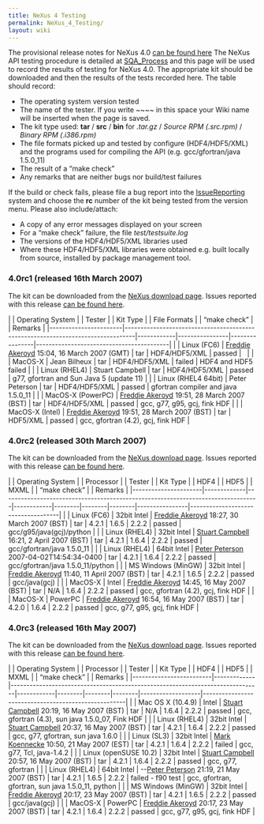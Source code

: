 ```yaml
---
title: NeXus 4 Testing
permalink: NeXus_4_Testing/
layout: wiki
---
```


The provisional release notes for NeXus 4.0 [can be found
here](Nexus_4_Release_Notes "wikilink") The NeXus API testing procedure
is detailed at [SQA\_Process](SQA_Process "wikilink") and this page will
be used to record the results of testing for NeXus 4.0. The appropriate
kit should be downloaded and then the results of the tests recorded
here. The table should record:

-   The operating system version tested
-   The name of the tester. If you write ~~~~ in this space your Wiki
    name will be inserted when the page is saved.
-   The kit type used: **tar** / **src** / **bin** for *.tar.gz* /
    *Source RPM (.src.rpm)* / *Binary RPM (.i386.rpm)*
-   The file formats picked up and tested by configure (HDF4/HDF5/XML)
    and the programs used for compiling the API (e.g. gcc/gfortran/java
    1.5.0\_11)
-   The result of a “make check”
-   Any remarks that are neither bugs nor build/test failures

If the build or check fails, please file a bug report into the
[IssueReporting](IssueReporting "wikilink") system and choose the **rc**
number of the kit being tested from the version menu. Please also
include/attach:

-   A copy of any error messages displayed on your screen
-   For a “make check” failure, the file *test/testsuite.log*
-   The versions of the HDF4/HDF5/XML libraries used
-   Where these HDF4/HDF5/XML libraries were obtained e.g. built locally
    from source, installed by <whatever> package management tool.

### 4.0rc1 (released 16th March 2007)

The kit can be downloaded from the [NeXus download
page](http://download.nexusformat.org/kits). Issues reported with this
release [can be found
here](http://trac.nexusformat.org/code/query?status=new&status=assigned&status=reopened&status=closed&version=4.0rc1&order=priority).

| | Operating System    | | Tester                                                                        | | Kit Type | | File Formats | | “make check” | | Remarks                                |
|-----------------------|---------------------------------------------------------------------------------|------------|----------------|----------------|------------------------------------------|
| | Linux (FC6)         | [Freddie Akeroyd](User%3AFreddie_Akeroyd "wikilink") 15:04, 16 March 2007 (GMT) | tar        | HDF4/HDF5/XML  | passed         |                                          |
| | MacOS-X             | Jean Bilheux                                                                    | tar        | HDF4/HDF5/XML  | failed         | HDF4 and HDF5 failed                     |
| | Linux (RHEL4)       | Stuart Campbell                                                                 | tar        | HDF4/HDF5/XML  | passed         | g77, gfortran and Sun Java 5 (update 11) |
| | Linux (RHEL4 64bit) | Peter Peterson                                                                  | tar        | HDF4/HDF5/XML  | passed         | gfortran compiler and java 1.5.0\_11     |
| | MacOS-X (PowerPC)   | [Freddie Akeroyd](User%3AFreddie_Akeroyd "wikilink") 19:51, 28 March 2007 (BST) | tar        | HDF4/HDF5/XML  | passed         | gcc, g77, g95, gcj, fink HDF             |
| | MacOS-X (Intel)     | [Freddie Akeroyd](User%3AFreddie_Akeroyd "wikilink") 19:51, 28 March 2007 (BST) | tar        | HDF5/XML       | passed         | gcc, gfortran (4.2), gcj, fink HDF       |

### 4.0rc2 (released 30th March 2007)

The kit can be downloaded from the [NeXus download
page](http://download.nexusformat.org/kits). Issues reported with this
release [can be found
here](http://trac.nexusformat.org/code/query?status=new&status=assigned&status=reopened&status=closed&version=4.0rc2&order=priority).

| | Operating System   | | Processor | | Tester                                                                        | | Kit Type | | HDF4 | | HDF5 | | MXML | | “make check” | | Remarks                          |
|----------------------|-------------|---------------------------------------------------------------------------------|------------|--------|--------|--------|----------------|------------------------------------|
| | Linux (FC6)        | 32bit Intel | [Freddie Akeroyd](User%3AFreddie_Akeroyd "wikilink") 18:27, 30 March 2007 (BST) | tar        | 4.2.1  | 1.6.5  | 2.2.2  | passed         | gcc/g95/java(gcj)/python           |
| | Linux (RHEL4)      | 32bit Intel | [Stuart Campbell](User%3AStuart_Campbell "wikilink") 16:21, 2 April 2007 (BST)  | tar        | 4.2.1  | 1.6.4  | 2.2.2  | passed         | gcc/gfortran/java 1.5.0\_11        |
| | Linux (RHEL4)      | 64bit Intel | [Peter Peterson](User%3APeter_Peterson "wikilink") 2007-04-02T14:54:34-0400     | tar        | 4.2.1  | 1.6.4  | 2.2.2  | passed         | gcc/gfortran/java 1.5.0\_11/python |
| | MS Windows (MinGW) | 32bit Intel | [Freddie Akeroyd](User%3AFreddie_Akeroyd "wikilink") 11:40, 11 April 2007 (BST) | tar        | 4.2.1  | 1.6.5  | 2.2.2  | passed         | gcc/java(gcj)                      |
| | MacOS-X            | Intel       | [Freddie Akeroyd](User%3AFreddie_Akeroyd "wikilink") 14:45, 16 May 2007 (BST)   | tar        | N/A    | 1.6.4  | 2.2.2  | passed         | gcc, gfortran (4.2), gcj, fink HDF |
| | MacOS-X            | PowerPC     | [Freddie Akeroyd](User%3AFreddie_Akeroyd "wikilink") 16:54, 16 May 2007 (BST)   | tar        | 4.2.0  | 1.6.4  | 2.2.2  | passed         | gcc, g77, g95, gcj, fink HDF       |

### 4.0rc3 (released 16th May 2007)

The kit can be downloaded from the [NeXus download
page](http://download.nexusformat.org/kits). Issues reported with this
release [can be found
here](http://trac.nexusformat.org/code/query?status=new&status=assigned&status=reopened&status=closed&version=4.0rc3&order=priority).

| | Operating System      | | Processor | | Tester                                                                      | | Kit Type | | HDF4 | | HDF5 | | MXML | | “make check”    | | Remarks                                           |
|-------------------------|-------------|-------------------------------------------------------------------------------|------------|--------|--------|--------|-------------------|-----------------------------------------------------|
| | Mac OS X (10.4.9)     | Intel       | [Stuart Campbell](User%3AStuart_Campbell "wikilink") 20:19, 16 May 2007 (BST) | tar        | N/A    | 1.6.4  | 2.2.2  | passed            | gcc, gfortran (4.3), sun java 1.5.0\_07, Fink HDF   |
| | Linux (RHEL4)         | 32bit Intel | [Stuart Campbell](User%3AStuart_Campbell "wikilink") 20:37, 16 May 2007 (BST) | tar        | 4.2.1  | 1.6.4  | 2.2.2  | passed            | gcc, g77, gfortran, sun java 1.6.0                  |
| | Linux (SL3)           | 32bit Intel | [Mark Koennecke](User%3AMark_Koennecke "wikilink") 10:50, 21 May 2007 (EST)   | tar        | 4.2.1  | 1.6.4  | 2.2.2  | failed            | gcc, g77, Tcl, java-1.4.2                           |
| | Linux (openSUSE 10.2) | 32bit Intel | [Stuart Campbell](User%3AStuart_Campbell "wikilink") 20:57, 16 May 2007 (BST) | tar        | 4.2.1  | 1.6.4  | 2.2.2  | passed            | gcc, g77, gfortran                                  |
| | Linux (RHEL4)         | 64bit Intel | --[Peter Peterson](User%3APeter_Peterson "wikilink") 21:19, 21 May 2007 (BST) | tar        | 4.2.1  | 1.6.5  | 2.2.2  | failed - f90 test | gcc, gfortran, gfortran, sun java 1.5.0\_11, python |
| | MS Windows (MinGW)    | 32bit Intel | [Freddie Akeroyd](User%3AFreddie_Akeroyd "wikilink") 20:17, 23 May 2007 (BST) | tar        | 4.2.1  | 1.6.5  | 2.2.2  | passed            | gcc/java(gcj)                                       |
| | MacOS-X               | PowerPC     | [Freddie Akeroyd](User%3AFreddie_Akeroyd "wikilink") 20:17, 23 May 2007 (BST) | tar        | 4.2.1  | 1.6.4  | 2.2.2  | passed            | gcc, g77, g95, gcj, fink HDF                        |


